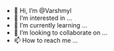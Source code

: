 - 👋 Hi, I’m @Varshmyl
- 👀 I’m interested in ...
- 🌱 I’m currently learning ...
- 💞️ I’m looking to collaborate on ...
- 📫 How to reach me ...

<!---
Varshmyl/Varshmyl is a ✨ special ✨ repository because its `README.md` (this file) appears on your GitHub profile.
You can click the Preview link to take a look at your changes.
--->
